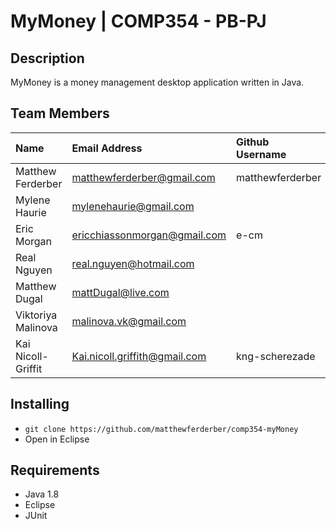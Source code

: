 # MyMoney | COMP354 - PB-PJ

## Description

MyMoney is a money management desktop application written in Java.

## Team Members

| Name              | Email Address                 | Github Username   |
| :---------------- | :---------------------------- | :---------------- |
| Matthew Ferderber | matthewferderber@gmail.com    | matthewferderber  |
| Mylene Haurie     | mylenehaurie@gmail.com        |                   |
| Eric Morgan       | ericchiassonmorgan@gmail.com  | e-cm              |
| Real Nguyen       | real.nguyen@hotmail.com       |                   |
| Matthew Dugal     | mattDugal@live.com            |                   |
| Viktoriya Malinova| malinova.vk@gmail.com         |                   |
| Kai Nicoll-Griffit| Kai.nicoll.griffith@gmail.com | kng-scherezade    |


## Installing

- `git clone https://github.com/matthewferderber/comp354-myMoney`
- Open in Eclipse

## Requirements

- Java 1.8
- Eclipse
- JUnit
